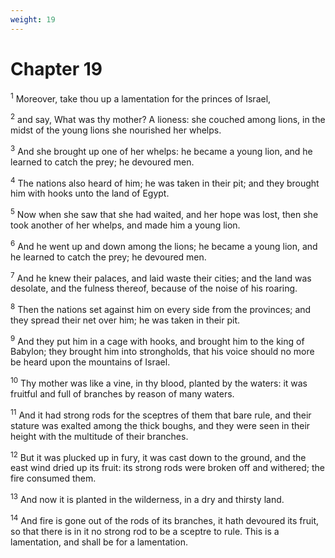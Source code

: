 ```yaml
---
weight: 19
---
```


# Chapter 19

<sup>1</sup> Moreover, take thou up a lamentation for the princes of Israel, 

<sup>2</sup> and say, What was thy mother? A lioness: she couched among lions, in the midst of the young lions she nourished her whelps. 

<sup>3</sup> And she brought up one of her whelps: he became a young lion, and he learned to catch the prey; he devoured men. 

<sup>4</sup> The nations also heard of him; he was taken in their pit; and they brought him with hooks unto the land of Egypt. 

<sup>5</sup> Now when she saw that she had waited, and her hope was lost, then she took another of her whelps, and made him a young lion. 

<sup>6</sup> And he went up and down among the lions; he became a young lion, and he learned to catch the prey; he devoured men. 

<sup>7</sup> And he knew their palaces, and laid waste their cities; and the land was desolate, and the fulness thereof, because of the noise of his roaring. 

<sup>8</sup> Then the nations set against him on every side from the provinces; and they spread their net over him; he was taken in their pit. 

<sup>9</sup> And they put him in a cage with hooks, and brought him to the king of Babylon; they brought him into strongholds, that his voice should no more be heard upon the mountains of Israel. 

<sup>10</sup> Thy mother was like a vine, in thy blood, planted by the waters: it was fruitful and full of branches by reason of many waters. 

<sup>11</sup> And it had strong rods for the sceptres of them that bare rule, and their stature was exalted among the thick boughs, and they were seen in their height with the multitude of their branches. 

<sup>12</sup> But it was plucked up in fury, it was cast down to the ground, and the east wind dried up its fruit: its strong rods were broken off and withered; the fire consumed them. 

<sup>13</sup> And now it is planted in the wilderness, in a dry and thirsty land. 

<sup>14</sup> And fire is gone out of the rods of its branches, it hath devoured its fruit, so that there is in it no strong rod to be a sceptre to rule. This is a lamentation, and shall be for a lamentation. 


